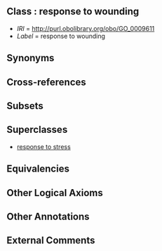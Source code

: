 
## Class : response to wounding

 * *IRI* = http://purl.obolibrary.org/obo/GO_0009611
 * *Label* = response to wounding

## Synonyms


## Cross-references


## Subsets


## Superclasses

 * [response to stress](../../GO/50/GO_0006950.md)

## Equivalencies


## Other Logical Axioms


## Other Annotations


## External Comments


